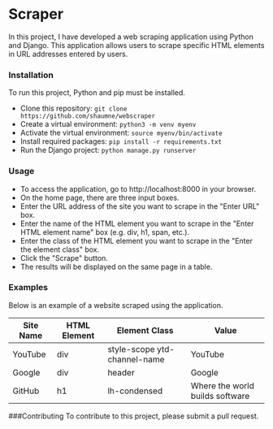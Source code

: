 # Scraper
In this project, I have developed a web scraping application using Python and Django. This application allows users to scrape specific HTML elements in URL addresses entered by users.

### Installation
To run this project, Python and pip must be installed.

* Clone this repository: ```git clone https://github.com/shaumne/webscraper```
* Create a virtual environment: ```python3 -m venv myenv```
* Activate the virtual environment: ```source myenv/bin/activate```
* Install required packages: ```pip install -r requirements.txt```
* Run the Django project: ```python manage.py runserver```

### Usage
- To access the application, go to http://localhost:8000 in your browser.
- On the home page, there are three input boxes.
- Enter the URL address of the site you want to scrape in the "Enter URL" box.
- Enter the name of the HTML element you want to scrape in the "Enter HTML element name" box (e.g. div, h1, span, etc.).
- Enter the class of the HTML element you want to scrape in the "Enter the element class" box.
- Click the "Scrape" button.
- The results will be displayed on the same page in a table.

### Examples
Below is an example of a website scraped using the application.

| Site Name | HTML Element | Element Class | Value |
| --- | --- | --- | --- |
| YouTube | div | style-scope ytd-channel-name | YouTube |
| Google | div | header | Google |
| GitHub | h1 | lh-condensed | Where the world builds software |

###Contributing
To contribute to this project, please submit a pull request.